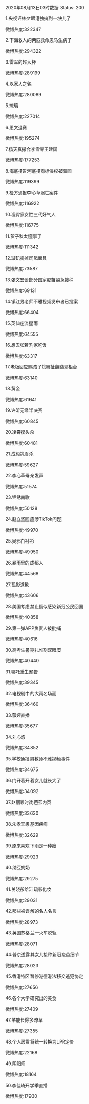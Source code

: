 2020年08月13日03时数据
Status: 200

1.央视评林夕跟港独搞到一块儿了

微博热度:322347

2.下海救人的两匹救命恩马生病了

微博热度:294322

3.雷军的超大杯

微博热度:289199

4.以家人之名

微博热度:280089

5.琉璃

微博热度:227014

6.思文退赛

微博热度:195274

7.杨天真撮合李雪琴王建国

微博热度:177253

8.海底捞告河底捞商标侵权被驳回

微博热度:119399

9.检方通报李心草溺亡案件

微博热度:116922

10.凌霄家女性三代好气人

微博热度:116775

11.贺子秋太懂事了

微博热度:111342

12.璇玑摘掉司凤面具

微博热度:73587

13.张文宏谈部分国家疫苗紧急接种

微博热度:69131

14.镇江男老师不雅视频发布者已投案

微博热度:66404

15.英仙座流星雨

微博热度:64555

16.想去张若昀家吃饭

微博热度:63317

17.老板回应熊孩子尬舞扯翻翡翠柜台

微博热度:63140

18.黄金

微博热度:61641

19.许昕无缘半决赛

微博热度:60845

20.凌霄摸头杀

微博热度:60481

21.成毅挑眉杀

微博热度:59627

22.李心草母亲发声

微博热度:51574

23.锦绣南歌

微博热度:50128

24.赵立坚回应涉TikTok问题

微博热度:49970

25.吴邪白衬衫

微博热度:49950

26.暴雨里的成都人

微博热度:44568

27.孤影道歉

微博热度:43606

28.美国考虑禁止疑似感染新冠公民回国

微博热度:40858

29.第一弹APP负责人被批捕

微博热度:40616

30.高考生暑期扎堆割双眼皮

微博热度:40440

31.哪吒重生预告

微博热度:39345

32.电视剧中的大雨名场面

微博热度:36460

33.薇娅直播

微博热度:35677

34.刘心悠

微博热度:34852

35.学校通报男教师不雅视频事件

微博热度:34675

36.门开着开着女儿就长大了

微博热度:34092

37.赵丽颖时尚芭莎内页

微博热度:33630

38.朱孝天患基因疾病

微博热度:32629

39.原来喜欢下雨是一种瘾

微博热度:29923

40.纳豆奶奶

微博热度:29275

41.关晓彤给江疏影化妆

微博热度:29031

42.那些被误解的名人名言

微博热度:28973

43.英国苏格兰一火车脱轨

微博热度:28071

44.普京透露其女儿接种新冠疫苗细节

微博热度:28023

45.香港特区暂停港德港法移交逃犯协定

微博热度:27656

46.各个大学研究出的美食

微博热度:27409

47.羊能长得多潦草

微博热度:27355

48.个人房贷将统一转换为LPR定价

微博热度:22168

49.阴阳师

微博热度:18164

50.李佳琦开学季直播

微博热度:17930

